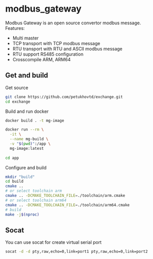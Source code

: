 # modbus_gateway
Modbus Gateway is an open source convertor modbus message.  
Features:
- Multi master
- TCP transport with TCP modbus message
- RTU transport with RTU and ASCII modbus message
- RTU support RS485 configuration
- Crosscompile ARM, ARM64

## Get and build
Get source
```sh
git clone https://github.com/petukhovtd/exchange.git
cd exchange
```
Build and run docker
```sh
docker build . -t mg-image

docker run --rm \
  -it \
  --name mg-build \
  -v "$(pwd)":/app \
  mg-image:latest
  
cd app
```
Configure and build
```sh
mkdir "build"
cd build
cmake .. 
# or select toolchain arm
cmake .. -DCMAKE_TOOLCHAIN_FILE=./toolchain/arm.cmake
# or select toolchain arm64
cmake .. -DCMAKE_TOOLCHAIN_FILE=./toolchain/arm64.cmake
# build
make -j$(nproc)
```
## Socat
You can use socat for create virtual serial port
```sh
socat -d -d pty,raw,echo=0,link=port1 pty,raw,echo=0,link=port2
```